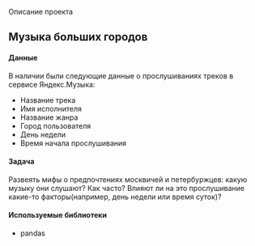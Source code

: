 Описание проекта 

## Музыка больших городов

#### Данные

В наличии были следующие данные о прослушиваниях треков в сервисе Яндекс.Музыка:
- Название трека
- Имя исполнителя
- Название жанра
- Город пользователя
- День недели
- Время начала прослушивания

#### Задача

Развеять мифы о предпочтениях москвичей и петербуржцев: какую музыку они слушают? Как часто? Влияют ли на это прослушивание какие-то факторы(например, день недели или время суток)?

#### Используемые библиотеки
- pandas

